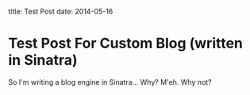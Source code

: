 title: Test Post
date: 2014-05-16

# Test Post For Custom Blog (written in Sinatra)
So I'm writing a blog engine in Sinatra...  Why?  M'eh.  Why not?
